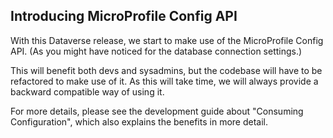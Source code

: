 ## Introducing MicroProfile Config API

With this Dataverse release, we start to make use of the MicroProfile Config API. (As you might have noticed
for the database connection settings.)

This will benefit both devs and sysadmins, but the codebase will have to be refactored to make use of it.
As this will take time, we will always provide a backward compatible way of using it.

For more details, please see the development guide about "Consuming Configuration", which also
explains the benefits in more detail.